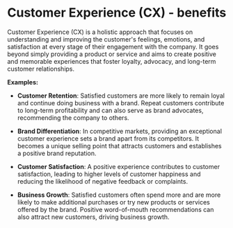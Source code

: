 # Customer Experience (CX) - benefits

Customer Experience (CX) is a holistic approach that focuses on understanding and improving the customer's feelings, emotions, and satisfaction at every stage of their engagement with the company. It goes beyond simply providing a product or service and aims to create positive and memorable experiences that foster loyalty, advocacy, and long-term customer relationships.

**Examples:**

* **Customer Retention**: Satisfied customers are more likely to remain loyal and continue doing business with a brand. Repeat customers contribute to long-term profitability and can also serve as brand advocates, recommending the company to others.

* **Brand Differentiation**: In competitive markets, providing an exceptional customer experience sets a brand apart from its competitors. It becomes a unique selling point that attracts customers and establishes a positive brand reputation.

* **Customer Satisfaction**: A positive experience contributes to customer satisfaction, leading to higher levels of customer happiness and reducing the likelihood of negative feedback or complaints.

* **Business Growth**: Satisfied customers often spend more and are more likely to make additional purchases or try new products or services offered by the brand. Positive word-of-mouth recommendations can also attract new customers, driving business growth.
